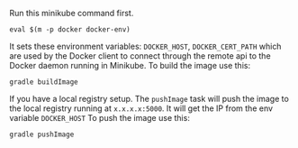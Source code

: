 Run this minikube command first. 
```
eval $(m -p docker docker-env)
```
It sets these environment variables: `DOCKER_HOST`, `DOCKER_CERT_PATH`
which are used by the Docker client to connect through the remote api to
the Docker daemon running in Minikube.
To build the image use this:
```
gradle buildImage
```
If you have a local registry setup. The `pushImage` task will push
the image to the local registry running at `x.x.x.x:5000`. It will
get the IP from the env variable `DOCKER_HOST`
To push the image use this:
```
gradle pushImage
```
